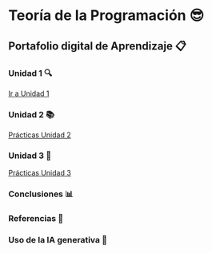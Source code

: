 # Teoría de la Programación 😎  
## Portafolio digital de Aprendizaje 📋  

### Unidad 1 🔍  
[Ir a Unidad 1](Unidad1/.md)  
### Unidad 2 📚  
[Prácticas Unidad 2](Unidad2.md)  

### Unidad 3 📝  
[Prácticas Unidad 3](Unidad3.md)  

### Conclusiones 📊  
### Referencias 📑  
### Uso de la IA generativa 🤖  
